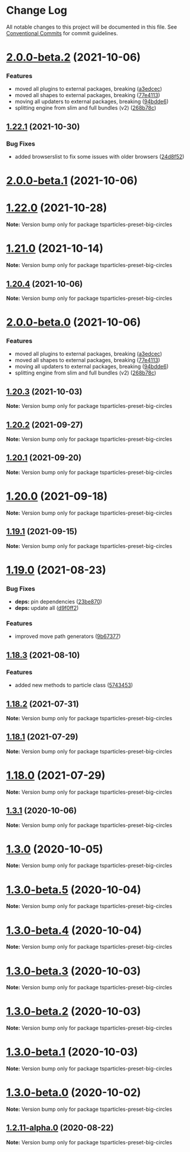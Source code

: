 # Change Log

All notable changes to this project will be documented in this file.
See [Conventional Commits](https://conventionalcommits.org) for commit guidelines.

# [2.0.0-beta.2](https://github.com/matteobruni/tsparticles/compare/tsparticles-preset-big-circles@1.20.4...tsparticles-preset-big-circles@2.0.0-beta.2) (2021-10-06)


### Features

* moved all plugins to external packages, breaking ([a3edcec](https://github.com/matteobruni/tsparticles/commit/a3edcecd129009e7d9af138dd9a1285360e7003d))
* moved all shapes to external packages, breaking ([77e4113](https://github.com/matteobruni/tsparticles/commit/77e411338f65ab076fe85c0f143c13417147d4b5))
* moving all updaters to external packages, breaking ([94bdde6](https://github.com/matteobruni/tsparticles/commit/94bdde67d0b546c22b7841ff8e969d15ddef3430))
* splitting engine from slim and full bundles (v2) ([268b78c](https://github.com/matteobruni/tsparticles/commit/268b78c12d6c54069893d27643cfe7a30f3be777))
## [1.22.1](https://github.com/matteobruni/tsparticles/compare/tsparticles-preset-big-circles@1.22.0...tsparticles-preset-big-circles@1.22.1) (2021-10-30)


### Bug Fixes

* added browserslist to fix some issues with older browsers ([24d8f52](https://github.com/matteobruni/tsparticles/commit/24d8f520ee6934bd967d63612c828705e1dc09e2))





# [2.0.0-beta.1](https://github.com/matteobruni/tsparticles/compare/tsparticles-preset-big-circles@2.0.0-beta.0...tsparticles-preset-big-circles@2.0.0-beta.1) (2021-10-06)
# [1.22.0](https://github.com/matteobruni/tsparticles/compare/tsparticles-preset-big-circles@1.21.0...tsparticles-preset-big-circles@1.22.0) (2021-10-28)

**Note:** Version bump only for package tsparticles-preset-big-circles





# [1.21.0](https://github.com/matteobruni/tsparticles/compare/tsparticles-preset-big-circles@1.20.4...tsparticles-preset-big-circles@1.21.0) (2021-10-14)

**Note:** Version bump only for package tsparticles-preset-big-circles





## [1.20.4](https://github.com/matteobruni/tsparticles/compare/tsparticles-preset-big-circles@1.20.3...tsparticles-preset-big-circles@1.20.4) (2021-10-06)

**Note:** Version bump only for package tsparticles-preset-big-circles





# [2.0.0-beta.0](https://github.com/matteobruni/tsparticles/compare/tsparticles-preset-big-circles@1.20.3...tsparticles-preset-big-circles@2.0.0-beta.0) (2021-10-06)


### Features

* moved all plugins to external packages, breaking ([a3edcec](https://github.com/matteobruni/tsparticles/commit/a3edcecd129009e7d9af138dd9a1285360e7003d))
* moved all shapes to external packages, breaking ([77e4113](https://github.com/matteobruni/tsparticles/commit/77e411338f65ab076fe85c0f143c13417147d4b5))
* moving all updaters to external packages, breaking ([94bdde6](https://github.com/matteobruni/tsparticles/commit/94bdde67d0b546c22b7841ff8e969d15ddef3430))
* splitting engine from slim and full bundles (v2) ([268b78c](https://github.com/matteobruni/tsparticles/commit/268b78c12d6c54069893d27643cfe7a30f3be777))





## [1.20.3](https://github.com/matteobruni/tsparticles/compare/tsparticles-preset-big-circles@1.20.2...tsparticles-preset-big-circles@1.20.3) (2021-10-03)

**Note:** Version bump only for package tsparticles-preset-big-circles





## [1.20.2](https://github.com/matteobruni/tsparticles/compare/tsparticles-preset-big-circles@1.20.1...tsparticles-preset-big-circles@1.20.2) (2021-09-27)

**Note:** Version bump only for package tsparticles-preset-big-circles





## [1.20.1](https://github.com/matteobruni/tsparticles/compare/tsparticles-preset-big-circles@1.20.0...tsparticles-preset-big-circles@1.20.1) (2021-09-20)

**Note:** Version bump only for package tsparticles-preset-big-circles





# [1.20.0](https://github.com/matteobruni/tsparticles/compare/tsparticles-preset-big-circles@1.19.1...tsparticles-preset-big-circles@1.20.0) (2021-09-18)

**Note:** Version bump only for package tsparticles-preset-big-circles





## [1.19.1](https://github.com/matteobruni/tsparticles/compare/tsparticles-preset-big-circles@1.19.0...tsparticles-preset-big-circles@1.19.1) (2021-09-15)

**Note:** Version bump only for package tsparticles-preset-big-circles





# [1.19.0](https://github.com/matteobruni/tsparticles/compare/tsparticles-preset-big-circles@1.18.3...tsparticles-preset-big-circles@1.19.0) (2021-08-23)


### Bug Fixes

* **deps:** pin dependencies ([23be870](https://github.com/matteobruni/tsparticles/commit/23be8708d698e1e37a18f2ed292cbccffb0f1e47))
* **deps:** update all ([d9f0ff2](https://github.com/matteobruni/tsparticles/commit/d9f0ff2f8c4ac269aaad5077492746e3da8fb422))


### Features

* improved move path generators ([9b67377](https://github.com/matteobruni/tsparticles/commit/9b67377f9208a005b122e312ad4ad3c95a50deb7))





## [1.18.3](https://github.com/matteobruni/tsparticles/compare/tsparticles-preset-big-circles@1.18.2...tsparticles-preset-big-circles@1.18.3) (2021-08-10)


### Features

* added new methods to particle class ([5743453](https://github.com/matteobruni/tsparticles/commit/5743453906001569f262888aa54539ad4e1463ac))





## [1.18.2](https://github.com/matteobruni/tsparticles/compare/tsparticles-preset-big-circles@1.18.1...tsparticles-preset-big-circles@1.18.2) (2021-07-31)

**Note:** Version bump only for package tsparticles-preset-big-circles





## [1.18.1](https://github.com/matteobruni/tsparticles/compare/tsparticles-preset-big-circles@1.18.0...tsparticles-preset-big-circles@1.18.1) (2021-07-29)

**Note:** Version bump only for package tsparticles-preset-big-circles





# [1.18.0](https://github.com/matteobruni/tsparticles/compare/tsparticles-preset-big-circles@1.17.0...tsparticles-preset-big-circles@1.18.0) (2021-07-29)

**Note:** Version bump only for package tsparticles-preset-big-circles





## [1.3.1](https://github.com/matteobruni/tsparticles/compare/tsparticles-preset-big-circles@1.3.0...tsparticles-preset-big-circles@1.3.1) (2020-10-06)

**Note:** Version bump only for package tsparticles-preset-big-circles





# [1.3.0](https://github.com/matteobruni/tsparticles/compare/tsparticles-preset-big-circles@1.3.0-beta.5...tsparticles-preset-big-circles@1.3.0) (2020-10-05)

**Note:** Version bump only for package tsparticles-preset-big-circles





# [1.3.0-beta.5](https://github.com/matteobruni/tsparticles/compare/tsparticles-preset-big-circles@1.3.0-beta.4...tsparticles-preset-big-circles@1.3.0-beta.5) (2020-10-04)

**Note:** Version bump only for package tsparticles-preset-big-circles





# [1.3.0-beta.4](https://github.com/matteobruni/tsparticles/compare/tsparticles-preset-big-circles@1.3.0-beta.3...tsparticles-preset-big-circles@1.3.0-beta.4) (2020-10-04)

**Note:** Version bump only for package tsparticles-preset-big-circles





# [1.3.0-beta.3](https://github.com/matteobruni/tsparticles/compare/tsparticles-preset-big-circles@1.3.0-beta.2...tsparticles-preset-big-circles@1.3.0-beta.3) (2020-10-03)

**Note:** Version bump only for package tsparticles-preset-big-circles





# [1.3.0-beta.2](https://github.com/matteobruni/tsparticles/compare/tsparticles-preset-big-circles@1.3.0-beta.1...tsparticles-preset-big-circles@1.3.0-beta.2) (2020-10-03)

**Note:** Version bump only for package tsparticles-preset-big-circles





# [1.3.0-beta.1](https://github.com/matteobruni/tsparticles/compare/tsparticles-preset-big-circles@1.3.0-beta.0...tsparticles-preset-big-circles@1.3.0-beta.1) (2020-10-03)

**Note:** Version bump only for package tsparticles-preset-big-circles





# [1.3.0-beta.0](https://github.com/matteobruni/tsparticles/compare/tsparticles-preset-big-circles@1.2.13...tsparticles-preset-big-circles@1.3.0-beta.0) (2020-10-02)

**Note:** Version bump only for package tsparticles-preset-big-circles





## [1.2.11-alpha.0](https://github.com/matteobruni/tsparticles/compare/tsparticles-preset-big-circles@1.2.10...tsparticles-preset-big-circles@1.2.11-alpha.0) (2020-08-22)

**Note:** Version bump only for package tsparticles-preset-big-circles
